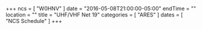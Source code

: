 +++
ncs = [ "W0HNV" ]
date = "2016-05-08T21:00:00-05:00"
endTime = ""
location = ""
title = "UHF/VHF Net 19"
categories = [ "ARES" ]
dates = [ "NCS Schedule" ]
+++
